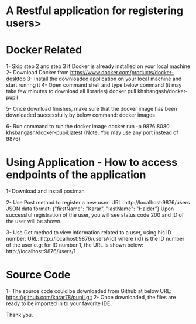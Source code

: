 
# A Restful application for registering users>

# Docker Related
1- Skip step 2 and step 3 if Docker is already installed on your local machine
2- Download Docker from https://www.docker.com/products/docker-desktop
3- Install the downloaded application on your local machine and start runnng it
4- Open command shell and type below command (it may take few minutes to download all libraries)
	docker pull khsbangash/docker-pupil

5- Once download finishes, make sure that the docker image has been downloaded successfully by below command:
	docker images

6- Run command to run the docker image
	docker run -p 9876:8080 khsbangash/docker-pupil:latest
	(Note: You may use any port instead of 9876)


# Using Application - How to access endpoints of the application
1- Download and install postman 

2- Use Post method to register a new user:
	URL: http://localhost:9876/users
	JSON data format: {"firstName": "Karar", "lastName": "Haider"}
Upon successful registration of the user, you will see status code 200 and ID of the user will be shown.

3- Use Get method to view information related to a user, using his ID number:
	URL: http://localhost:9876/users/{id}
	where {id} is the ID number of the user
	e.g: for ID number 1, the URL is shown below:
	http://localhost:9876/users/1

# Source Code
1- The source code could be downloaded from Github at below URL:
	https://github.com/karar78/pupil.git
2- Once downloaded, the files are ready to be imported in to your favorite IDE.

Thank you.

